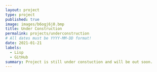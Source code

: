 ```yaml
---
layout: project
type: project
published: true
image: images/b6ogj6j0.bmp
title: Under Construction
permalink: projects/underconstruction
# All dates must be YYYY-MM-DD format!
date: 2021-01-21
labels:
  - Lisp
  - GitHub
summary: Project is still under constuction and will be out soon.
---
```

